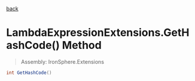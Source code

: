 ﻿

[back](/IronSphere.Extensions/types/LambdaExpressionExtensions)

# LambdaExpressionExtensions.GetHashCode() Method

> Assembly: IronSphere.Extensions

```csharp
int GetHashCode()
```



 